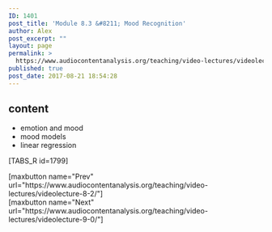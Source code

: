 ```yaml
---
ID: 1401
post_title: 'Module 8.3 &#8211; Mood Recognition'
author: Alex
post_excerpt: ""
layout: page
permalink: >
  https://www.audiocontentanalysis.org/teaching/video-lectures/videolecture-8-3/
published: true
post_date: 2017-08-21 18:54:28
---
```

<h2>content</h2>
<ul>
 	<li>emotion and mood</li>
 	<li>mood models</li>
 	<li>linear regression</li>
</ul>
[TABS_R id=1799]
<p style="text-align: left;">[maxbutton name="Prev" url="https://www.audiocontentanalysis.org/teaching/video-lectures/videolecture-8-2/"]<span style="float: right;">[maxbutton name="Next" url="https://www.audiocontentanalysis.org/teaching/video-lectures/videolecture-9-0/"]</span></p>